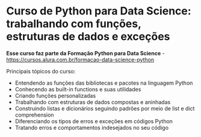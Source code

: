 # Curso de Python para Data Science: trabalhando com funções, estruturas de dados e exceções

**Esse curso faz parte da Formação Python para Data Science** - https://cursos.alura.com.br/formacao-data-science-python

Principais tópicos do curso:

- Entendendo as funções das bibliotecas e pacotes na linguagem Python
- Conhecendo as built-in functions e suas utilidades
- Criando funções personalizadas
- Trabalhando com estruturas de dados compostas e aninhadas
- Construindo listas e dicionários seguindo padrões por meio de list e dict comprehension
- Diferenciando os tipos de erros e exceções em códigos Python
- Tratando erros e comportamentos indesejados no seu código
